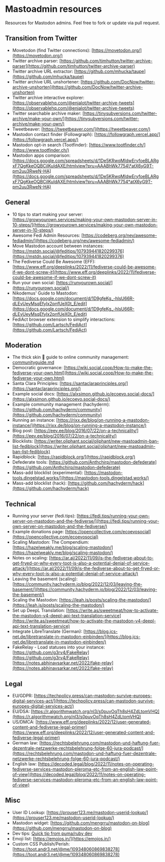 # Mastoadmin resources
Resources for Mastodon admins. Feel free to fork or update via pull request.
 
## Transition from Twitter
* Movetodon (find Twitter connections): [https://movetodon.org/](https://movetodon.org/)
* Twitter archive parser: [https://github.com/timhutton/twitter-archive-parser](https://github.com/timhutton/twitter-archive-parser)
* Twitter archive URL extractor: [https://github.com/mhucka/taupe](https://github.com/mhucka/taupe)
* Twitter archive URL unshortener: [https://github.com/DocNow/twitter-archive-unshorten](https://github.com/DocNow/twitter-archive-unshorten)
* Twitter archive interactive explorer: [https://observablehq.com/@enjalot/twitter-archive-tweets](https://observablehq.com/@enjalot/twitter-archive-tweets)
* Twitter searchable archive maker: [https://tinysubversions.com/twitter-archive/make-your-own/](https://tinysubversions.com/twitter-archive/make-your-own/)
* Tweetbeaver: [https://tweetbeaver.com/](https://tweetbeaver.com/)
* Mastodon contact finder (Followgraph): [https://followgraph.vercel.app/](https://followgraph.vercel.app/)
* Mastodon opt-in search (Tootfinder): [https://www.tootfinder.ch/](https://www.tootfinder.ch/)
* Mastodon apps comparison: [https://docs.google.com/spreadsheets/d/1De5KRwqMIdwEryfoeBLARgxF7QgKkeOQBCilKuIdAXE/htmlview?pru=AAABhWk7754\*atX6yG9T-pm2uu3RweN-HA](https://docs.google.com/spreadsheets/d/1De5KRwqMIdwEryfoeBLARgxF7QgKkeOQBCilKuIdAXE/htmlview?pru=AAABhWk7754*atX6yG9T-pm2uu3RweN-HA)

## General
* 10 tips to start making your server: [https://growyourown.services/making-your-own-mastodon-server-in-10-steps/](https://growyourown.services/making-your-own-mastodon-server-in-10-steps/)
* Awesome Fedi Admin Resources: [https://codeberg.org/nev/awesome-fediadmin/](https://codeberg.org/nev/awesome-fediadmin/)
* Move Mastodon account between instances: [https://mstdn.social/@feditips/107939441820299376](https://mstdn.social/@feditips/107939441820299376)
* The Fediverse Could Be Awesome (EFF): [https://www.eff.org/deeplinks/2022/11/fediverse-could-be-awesome-if-we-dont-screw-it](https://www.eff.org/deeplinks/2022/11/fediverse-could-be-awesome-if-we-dont-screw-it)
* Run your own social: [https://runyourown.social/](https://runyourown.social/)
* Nikodemus' Guide to Mastodon: [https://docs.google.com/document/d/1D9gfeKg_-hlsU66R-dLEvUeyMsqEfyIx2pnfUeX0t_E/edit](https://docs.google.com/document/d/1D9gfeKg_-hlsU66R-dLEvUeyMsqEfyIx2pnfUeX0t_E/edit)
* FediAct browser extension to simplify interactions: [https://github.com/Lartsch/FediAct](https://github.com/Lartsch/FediAct)

## Moderation
* The thick skin 🦣 guide to online community management: [communityguide.md](communityguide.md)
* Democratic governance: [https://wiki.social.coop/How-to-make-the-fediverse-your-own.html](https://wiki.social.coop/How-to-make-the-fediverse-your-own.html)
* Santa Clara Principles: [https://santaclaraprinciples.org/](https://santaclaraprinciples.org/)
* Example social docs: [https://alxsimon.github.io/ecoevo.social-docs/](https://alxsimon.github.io/ecoevo.social-docs/)
* Example community management (hachyderm): [https://github.com/hachyderm/community](https://github.com/hachyderm/community)
* Running an instance: [https://rixx.de/blog/on-running-a-mastodon-instance/](https://rixx.de/blog/on-running-a-mastodon-instance/)
* Blog post: [https://eev.ee/blog/2016/07/22/on-a-technicality/](https://eev.ee/blog/2016/07/22/on-a-technicality/)
* Blocklists: [https://writer.oliphant.social/oliphant/new-mastoadmin-ban-list-fediblock](https://writer.oliphant.social/oliphant/new-mastoadmin-ban-list-fediblock)
* Rapidblock: [https://rapidblock.org/](https://rapidblock.org/)
* Defederate tools: [https://github.com/Anthchirp/mastodon-defederate](https://github.com/Anthchirp/mastodon-defederate)
* Mass-add blocklist (experimental): [https://mastodon-tools.dingelstad.works/](https://mastodon-tools.dingelstad.works/)
* Mass-add blocklist (hack): [https://github.com/hachyderm/hack](https://github.com/hachyderm/hack)

## Technical
* Running your server (fedi.tips): [https://fedi.tips/running-your-own-server-on-mastodon-and-the-fediverse/](https://fedi.tips/running-your-own-server-on-mastodon-and-the-fediverse/)
* Example donations page: [https://opencollective.com/ecoevosocial](https://opencollective.com/ecoevosocial)
* Scaling Mastodon: The Compendium: [https://hazelweakly.me/blog/scaling-mastodon/](https://hazelweakly.me/blog/scaling-mastodon/)
* Notes on scaling: [https://ar.al/2022/11/09/is-the-fediverse-about-to-get-fryed-or-why-every-toot-is-also-a-potential-denial-of-service-attack/](https://ar.al/2022/11/09/is-the-fediverse-about-to-get-fryed-or-why-every-toot-is-also-a-potential-denial-of-service-attack/)
* Leaving the basement (scaling): [https://community.hachyderm.io/blog/2022/12/03/leaving-the-basement/](https://community.hachyderm.io/blog/2022/12/03/leaving-the-basement/)
* Scaling the Mastodon: [https://leah.is/posts/scaling-the-mastodon/](https://leah.is/posts/scaling-the-mastodon/)
* Set up DeepL Translation: [https://write.as/sweetmeat/how-to-activate-the-mastodon-v4-deepl-api-text-translation-service](https://write.as/sweetmeat/how-to-activate-the-mastodon-v4-deepl-api-text-translation-service)
* Integrate LibreTranslate (German): [https://blog.jcs-net.de/libretranslate-in-mastodon-einbinden/](https://blog.jcs-net.de/libretranslate-in-mastodon-einbinden/)
* FakeRelay - Load statuses into your instance:  [https://github.com/g3rv4/FakeRelay](https://github.com/g3rv4/FakeRelay) [https://notes.abhinavsarkar.net/2022/fake-relay](https://notes.abhinavsarkar.net/2022/fake-relay)

## Legal
* EU/GDPR: [https://techpolicy.press/can-mastodon-survive-europes-digital-services-act/](https://techpolicy.press/can-mastodon-survive-europes-digital-services-act/)
* EU/DSA: [https://r.algorithmwatch.org/nl3/s0puvOqTh8sH4ZdLtomVHQ](https://r.algorithmwatch.org/nl3/s0puvOqTh8sH4ZdLtomVHQ)
* US/DMCA: [https://www.eff.org/deeplinks/2022/12/user-generated-content-and-fediverse-legal-primer](https://www.eff.org/deeplinks/2022/12/user-generated-content-and-fediverse-legal-primer)
* German law: [https://rechtsbelehrung.com/mastodon-und-haftung-fuer-dezentrale-netzwerke-rechtsbelehrung-folge-60-jura-podcast/](https://rechtsbelehrung.com/mastodon-und-haftung-fuer-dezentrale-netzwerke-rechtsbelehrung-folge-60-jura-podcast/)
* English law: [https://decoded.legal/blog/2022/11/notes-on-operating-fediverse-services-mastodon-pleroma-etc-from-an-english-law-point-of-view](https://decoded.legal/blog/2022/11/notes-on-operating-fediverse-services-mastodon-pleroma-etc-from-an-english-law-point-of-view)


## Misc
* User ID Lookup: [https://prouser123.me/mastodon-userid-lookup/](https://prouser123.me/mastodon-userid-lookup/)
* Mastodon widget: [https://github.com/mengrru/mastodon-on-blog](https://github.com/mengrru/mastodon-on-blog)
* Dev tips: [Quick tip from puma/ruby dev](https://datasci.social/@evanphx@ruby.social/109365852435757184)
* Emoji list: [https://emojos.in/](https://emojos.in/)
* Custom CSS Publish/Perish: [https://toot.andr3.net/@me/109348060869838278](https://toot.andr3.net/@me/109348060869838278)
